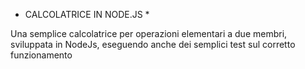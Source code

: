* CALCOLATRICE IN NODE.JS *

Una semplice calcolatrice per operazioni elementari a due membri, sviluppata in NodeJs, eseguendo anche dei semplici test sul corretto funzionamento 
